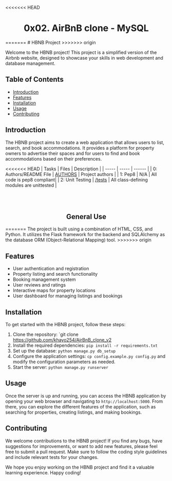<<<<<<< HEAD
<center> <h1>0x02. AirBnB clone - MySQL</h1> </center>
=======
# HBNB Project
>>>>>>> origin

Welcome to the HBNB project! This project is a simplified version of the Airbnb website, designed to showcase your skills in web development and database management.

## Table of Contents
- [Introduction](#introduction)
- [Features](#features)
- [Installation](#installation)
- [Usage](#usage)
- [Contributing](#contributing)

## Introduction
The HBNB project aims to create a web application that allows users to list, search, and book accommodations. It provides a platform for property owners to advertise their spaces and for users to find and book accommodations based on their preferences.

<<<<<<< HEAD
| Tasks | Files | Description |
| ----- | ----- | ------ |
| 0: Authors/README File | [AUTHORS](https://github.com/khayo254/AirBnB_clone_v2/blob/master/AUTHORS) | Project authors |
| 1: Pep8 | N/A | All code is pep8 compliant|
| 2: Unit Testing | [/tests](https://github.com/khayo254/AirBnB_clone_v2/tree/master/tests) | All class-defining modules are unittested |

<br>
<br>
<center> <h2>General Use</h2> </center>
=======
The project is built using a combination of HTML, CSS, and Python. It utilizes the Flask framework for the backend and SQLAlchemy as the database ORM (Object-Relational Mapping) tool.
>>>>>>> origin

## Features
- User authentication and registration
- Property listing and search functionality
- Booking management system
- User reviews and ratings
- Interactive maps for property locations
- User dashboard for managing listings and bookings

## Installation
To get started with the HBNB project, follow these steps:

1. Clone the repository: `git clone https://github.com/khayo254/AirBnB_clone_v2
2. Install the required dependencies: `pip install -r requirements.txt`
3. Set up the database: `python manage.py db_setup`
4. Configure the application settings: `cp config.example.py config.py` and modify the configuration parameters as needed.
5. Start the server: `python manage.py runserver`

## Usage
Once the server is up and running, you can access the HBNB application by opening your web browser and navigating to `http://localhost:5000`. From there, you can explore the different features of the application, such as searching for properties, creating listings, and making bookings.

## Contributing
We welcome contributions to the HBNB project! If you find any bugs, have suggestions for improvements, or want to add new features, please feel free to submit a pull request. Make sure to follow the coding style guidelines and include relevant tests for your changes.

We hope you enjoy working on the HBNB project and find it a valuable learning experience. Happy coding!